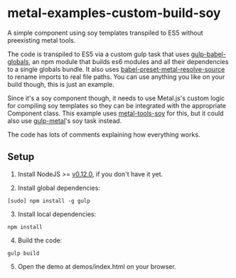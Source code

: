 # metal-examples-custom-build-soy
A simple component using soy templates transpiled to ES5 without preexisting metal tools.

The code is transpiled to ES5 via a custom gulp task that uses [gulp-babel-globals](http://www.npmjs.com/package/gulp-babel-globals), an npm module that builds es6 modules and all their dependencies to a single globals bundle. It also uses [babel-preset-metal-resolve-source](http://www.npmjs.com/package/babel-preset-metal-resolve-source) to rename imports to real file paths. You can use anything you like on your build though, this is just an example.

Since it's a soy component though, it needs to use Metal.js's custom logic for compiling soy templates so they can be integrated with the appropriate Component class. This example uses [metal-tools-soy](http://www.npmjs.com/package/metal-tools-soy) for this, but it could also use [gulp-metal](http://www.npmjs.com/package/gulp-metal)'s soy task instead.

The code has lots of comments explaining how everything works.

## Setup

1. Install NodeJS >= [v0.12.0](http://nodejs.org/dist/v0.12.0/), if you don't have it yet.

2. Install global dependencies:

  ```
  [sudo] npm install -g gulp
  ```

3. Install local dependencies:

  ```
  npm install
  ```

4. Build the code:

  ```
  gulp build
  ```

5. Open the demo at demos/index.html on your browser.
